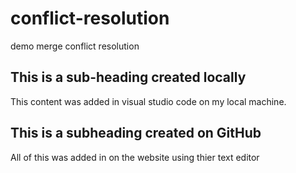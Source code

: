 # conflict-resolution
demo merge conflict resolution 

## This is a sub-heading created locally

This content was added in visual studio code on my local machine. 

## This is a subheading created on GitHub

All of this was added in on the website using thier text editor
